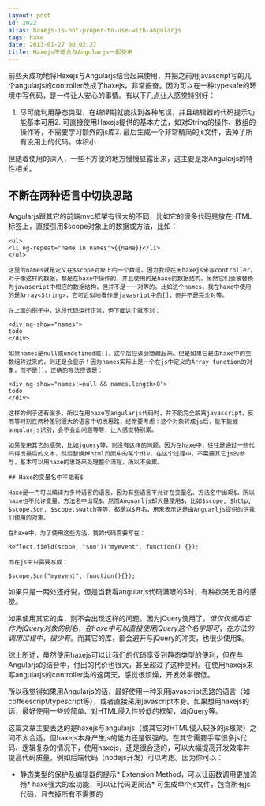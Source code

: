 ```yaml
---
layout: post
id: 2022
alias: haxejs-is-not-proper-to-use-with-angularjs
tags: haxe
date: 2013-01-27 00:02:27
title: Haxejs不适合与Angularjs一起使用
---
```


前些天成功地将Haxejs与Angularjs结合起来使用，并把之前用javascript写的几个angularjs的controller改成了haxejs，非常振奋。因为可以在一种typesafe的环境中写代码，是一件让人安心的事情。有以下几点让人感觉特别好：

1.  尽可能利用静态类型，在编译期就能找到各种笔误，并且编辑器的代码提示功能基本可用2.  可直接使用Haxejs提供的基本方法，如对String的操作、数组的操作等，不需要学习额外的js库3.  最后生成一个非常精简的js文件，去掉了所有没用上的代码，体积小

但随着使用的深入，一些不方便的地方慢慢显露出来，这主要是跟Angularjs的特性相关。

## 不断在两种语言中切换思路

Angularjs跟其它的前端mvc框架有很大的不同，比如它的很多代码是放在HTML标签上，直接引用$scope对象上的数据或方法，比如：

    <ul>
    <li ng-repeat="name in names">{{name}}</li>
    </ul>

    这里的names就是定义在$scope对象上的一个数组。因为我现在用haxejs来写controller，对于像这样的数据，都是在haxe中操作的，并且使用的是haxe的数据结构。虽然它们会被替换为javascript中相应的数据结构，但并不是一一对等的。比如这个names，我在haxe中使用的是Array<String>，它可近似地看作是javasript中的[]，但并不是完全对等。

    在上面的例子中，这段代码运行正常，但下面这个就不对：

    <div ng-show="names">
    todo
    </div>

    如果names是null或undefined或[]，这个层应该会隐藏起来。但是如果它是由haxe中的空数组转过来的，则还是会显示！因为names实际上是一个在js中定义的Array function的对象，而不是[]。正确的写法应该是：

    <div ng-show="names!=null && names.length>0">
    todo
    </div>

    这样的例子还有很多，所以在用haxe写angularjs代码时，并不能完全脱离javascript，反而等时刻在两种差别很大的语言中切换思路，经常要考虑：这个对象转成js后，能不能被angularjs识别，会不会出问题等等，让人感觉特别累。

    如果使用其它的框架，比如jquery等，则没有这样的问题。因为在haxe中，往往是通过一些代码得出最后的文本，然后替换掉html页面中的某个div。在这个过程中，不需要其它js的参与，基本可以用haxe的思路来处理整个流程，所以不会累。

    ## Haxe的变量名中不能有$

    Haxe是一门可以编译为多种语言的语言，因为有些语言不允许在变量名、方法名中出现$，所以haxe也不允许变量、方法名中出现$。然而Anguarljs却大量使用$，比如$scope, $http, $scope.$on, $scope.$watch等等，都是以$开名，用来表示这是由Anguarljs提供的供我们使用的对象。

    在haxe中，为了使用这些方法，我的代码需要写在：

    Reflect.field(scope, "$on")("myevent", function() {});

    而在js中只需要写成：

    $scope.$on("myevent", function(){});

如果只是一两处还好说，但是当我看angularjs代码满眼的$时，有种欲哭无泪的感觉。

如果使用其它的库，则不会出现这样的问题。因为jQuery使用了$，但仅仅使用它作为jQuery对象的别名，在haxe中可以直接使用jQuery这个名字即可，在方法的调用过程中，很少有$。而其它的库，都会避开与jQuery的冲突，也很少使用$。

综上所述，虽然使用haxejs可以让我们的代码享受到静态类型的便利，但在与Angularjs的结合中，付出的代价也很大，甚至超过了这种便利。在使用haxejs来写angularjs的controller类的这两天，感觉很烦燥，开发效率很低。

所以我觉得如果用Angularjs的话，最好使用一种采用javascript思路的语言（如coffeescript/typescript等），或者直接采用javascript本身。如果想用haxejs的话，最好使用一些较简单、对HTML侵入性较低的框架，如jQuery等。

这篇文章主要表达的是haxejs与angularjs（或其它对HTML侵入较多的js框架）之间不太合适，但haxejs本身产生js的能力还是很强的。在其它需要手写很多js代码、逻辑复杂的情况下，使用haxejs，还是很合适的，可以大幅提高开发效率并提高代码质量，例如后端代码（nodejs开发）可以考虑。因为你可以：

*   静态类型的保护及编辑器的提示*   Extension Method，可以让函数调用更加流畅*   haxe强大的宏功能，可以让代码更简洁*   可生成单个js文件，包含所有js代码，且去掉所有不需要的
